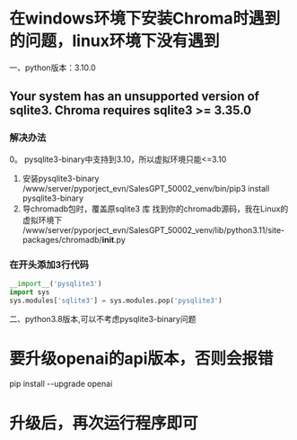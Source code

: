 # 在windows环境下安装Chroma时遇到的问题，linux环境下没有遇到
一、python版本：3.10.0
## Your system has an unsupported version of sqlite3. Chroma requires sqlite3 >= 3.35.0
### 解决办法
0。 pysqlite3-binary中支持到3.10，所以虚拟环境只能<=3.10
1. 安装pysqlite3-binary
/www/server/pyporject_evn/SalesGPT_50002_venv/bin/pip3 install pysqlite3-binary
2. 导chromadb包时，覆盖原sqlite3 库
找到你的chromadb源码，我在Linux的虚拟环境下
/www/server/pyporject_evn/SalesGPT_50002_venv/lib/python3.11/site-packages/chromadb/__init__.py

### 在开头添加3行代码
``` python
__import__('pysqlite3')
import sys
sys.modules['sqlite3'] = sys.modules.pop('pysqlite3')
```
二、python3.8版本,可以不考虑pysqlite3-binary问题
# 要升级openai的api版本，否则会报错
pip install --upgrade openai
# 升级后，再次运行程序即可